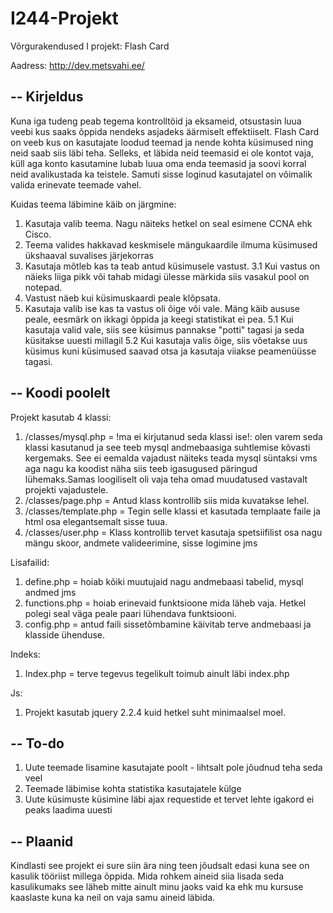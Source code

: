 # I244-Projekt
Võrgurakendused I projekt: Flash Card

Aadress: http://dev.metsvahi.ee/

--
Kirjeldus
--
Kuna iga tudeng peab tegema kontrolltöid ja eksameid, otsustasin luua veebi kus saaks õppida nendeks asjadeks äärmiselt effektiiselt. 
Flash Card on veeb kus on kasutajate loodud teemad ja nende kohta küsimused ning neid saab siis läbi teha.
Selleks, et läbida neid teemasid ei ole kontot vaja, küll aga konto kasutamine lubab luua oma enda teemasid ja soovi korral neid avalikustada ka teistele. 
Samuti sisse loginud kasutajatel on võimalik valida erinevate teemade vahel.


Kuidas teema läbimine käib on järgmine:
1. Kasutaja valib teema. Nagu näiteks hetkel on seal esimene CCNA ehk Cisco.
2. Teema valides hakkavad keskmisele mängukaardile ilmuma küsimused ükshaaval suvalises järjekorras
3. Kasutaja mõtleb kas ta teab antud küsimusele vastust.
3.1 Kui vastus on näieks liiga pikk või tahab midagi ülesse märkida siis vasakul pool on notepad.
4. Vastust näeb kui küsimuskaardi peale klõpsata.
5. Kasutaja valib ise kas ta vastus oli õige või vale. Mäng käib aususe peale, eesmärk on ikkagi õppida ja keegi statistikat ei pea.
5.1 Kui kasutaja valid vale, siis see küsimus pannakse "potti" tagasi ja seda küsitakse uuesti millagil
5.2 Kui kasutaja valis õige, siis võetakse uus küsimus kuni küsimused saavad otsa ja kasutaja viiakse peamenüüsse tagasi.


--
Koodi poolelt
--
Projekt kasutab 4 klassi:
1. /classes/mysql.php = !ma ei kirjutanud seda klassi ise!: olen varem seda klassi kasutanud ja see teeb mysql andmebaasiga suhtlemise kõvasti kergemaks. See ei eemalda vajadust näiteks teada mysql süntaksi vms aga nagu ka koodist näha siis teeb igasugused päringud lühemaks.Samas loogiliselt oli vaja teha omad muudatused vastavalt projekti vajadustele.
2. /classes/page.php = Antud klass kontrollib siis mida kuvatakse lehel.
3. /classes/template.php = Tegin selle klassi et kasutada templaate faile ja html osa elegantsemalt sisse tuua.
4. /classes/user.php = Klass kontrollib tervet kasutaja spetsiifilist osa nagu mängu skoor, andmete valideerimine, sisse logimine jms

Lisafailid:
1. define.php = hoiab kõiki muutujaid nagu andmebaasi tabelid, mysql andmed jms
2. functions.php = hoiab erinevaid funktsioone mida läheb vaja. Hetkel polegi seal väga peale paari lühendava funktsiooni.
3. config.php = antud faili sissetõmbamine käivitab terve andmebaasi ja klasside ühenduse.

Indeks:
1. Index.php = terve tegevus tegelikult toimub ainult läbi index.php

Js:
1. Projekt kasutab jquery 2.2.4 kuid hetkel suht minimaalsel moel.


--
To-do
--
1. Uute teemade lisamine kasutajate poolt - lihtsalt pole jõudnud teha seda veel
2. Teemade läbimise kohta statistika kasutajatele külge
3. Uute küsimuste küsimine läbi ajax requestide et tervet lehte igakord ei peaks laadima uuesti

--
Plaanid
--
Kindlasti see projekt ei sure siin ära ning teen jõudsalt edasi kuna see on kasulik tööriist millega õppida. Mida rohkem aineid siia lisada seda kasulikumaks see läheb mitte ainult minu jaoks vaid ka ehk mu kursuse kaaslaste kuna ka neil on vaja samu aineid läbida. 
